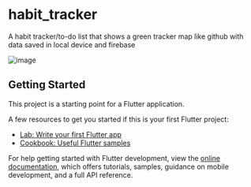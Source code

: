 # habit_tracker

A habit tracker/to-do list that shows a green tracker map like github with data saved in local device and firebase

![image](https://github.com/Junshen18/habit_tracker/assets/108778342/ff474a49-a583-4189-8e11-5a2f9bc29f09)

## Getting Started

This project is a starting point for a Flutter application.

A few resources to get you started if this is your first Flutter project:

- [Lab: Write your first Flutter app](https://docs.flutter.dev/get-started/codelab)
- [Cookbook: Useful Flutter samples](https://docs.flutter.dev/cookbook)

For help getting started with Flutter development, view the
[online documentation](https://docs.flutter.dev/), which offers tutorials,
samples, guidance on mobile development, and a full API reference.
